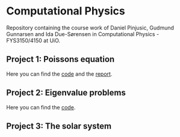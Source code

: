 # Computational Physics
Repository containing the course work of Daniel Pinjusic, Gudmund Gunnarsen and Ida Due-Sørensen in Computational Physics - FYS3150/4150 at UiO.

## Project 1: Poissons equation

Here you can find the [code](https://github.com/idadue/ComputationalPhysics/tree/master/project1) and the [report](https://github.com/idadue/ComputationalPhysics/blob/master/project1/Project%201%20-%20Daniel%20Ida%20Gudmund.pdf).

## Project 2: Eigenvalue problems

Here you can find the [code](https://github.com/idadue/ComputationalPhysics/tree/master/project2/src).

## Project 3: The solar system
